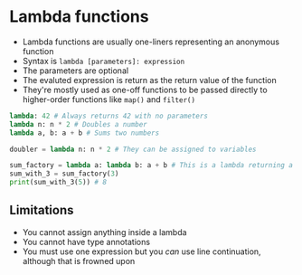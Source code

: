 # Lambda functions

- Lambda functions are usually one-liners representing an anonymous function
- Syntax is `lambda [parameters]: expression`
- The parameters are optional
- The evaluted expression is return as the return value of the function
- They're mostly used as one-off functions to be passed directly to higher-order
functions like `map()` and `filter()`


```py
lambda: 42 # Always returns 42 with no parameters
lambda n: n * 2 # Doubles a number
lambda a, b: a + b # Sums two numbers

doubler = lambda n: n * 2 # They can be assigned to variables

sum_factory = lambda a: lambda b: a + b # This is a lambda returning a lambda
sum_with_3 = sum_factory(3)
print(sum_with_3(5)) # 8
```

## Limitations
- You cannot assign anything inside a lambda
- You cannot have type annotations
- You must use one expression but you *can* use line continuation, although that
is frowned upon